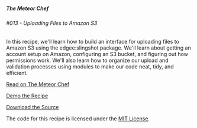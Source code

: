 ##### The Meteor Chef
###### \#013 - Uploading Files to Amazon S3

In this recipe, we'll learn how to build an interface for uploading files to Amazon S3 using the edgee:slingshot package. We'll learn about getting an account setup on Amazon, configuring an S3 bucket, and figuring out how permissions work. We'll also learn how to organize our upload and validation processes using modules to make our code neat, tidy, and efficient.

[Read on The Meteor Chef](http://themeteorchef.com/recipes/uploading-files-to-amazon-s3)  

[Demo the Recipe](http://tmc-013-demo.meteor.com)  

[Download the Source](https://github.com/themeteorchef/uploading-files-to-amazon-s3/archive/master.zip)

The code for this recipe is licensed under the [MIT License](http://opensource.org/licenses/MIT).
